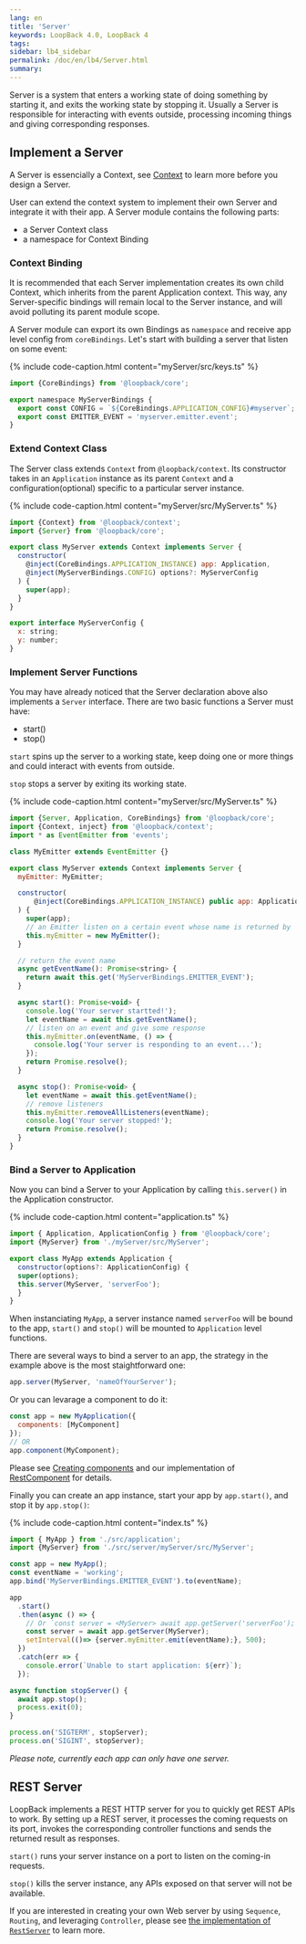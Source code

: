 ```yaml
---
lang: en
title: 'Server'
keywords: LoopBack 4.0, LoopBack 4
tags:
sidebar: lb4_sidebar
permalink: /doc/en/lb4/Server.html
summary:
---
```


Server is a system that enters a working state of doing something by starting it, 
and exits the working state by stopping it.
Usually a Server is responsible for interacting with events outside, processing incoming things
and giving corresponding responses.

## Implement a Server

A Server is essencially a Context, see [Context](Context.htm) to learn more before
you design a Server.

User can extend the context system to implement their own Server and integrate it with their app.
A Server module contains the following parts:

- a Server Context class
- a namespace for Context Binding

### Context Binding

It is recommended that each Server implementation creates its own child
Context, which inherits from the parent Application context. This way,
any Server-specific bindings will remain local to the Server instance,
and will avoid polluting its parent module scope.

A Server module can export its own Bindings as `namespace` and 
receive app level config from `coreBindings`.
Let's start with building a server that listen on some event:

{% include code-caption.html content="myServer/src/keys.ts" %}
```js
import {CoreBindings} from '@loopback/core';

export namespace MyServerBindings {
  export const CONFIG = `${CoreBindings.APPLICATION_CONFIG}#myserver`;
  export const EMITTER_EVENT = 'myserver.emitter.event';
}
```

### Extend Context Class

The Server class extends `Context` from `@loopback/context`.
Its constructor takes in an `Application` instance as its parent `Context` and
a configuration(optional) specific to a particular server instance.

{% include code-caption.html content="myServer/src/MyServer.ts" %}
```js
import {Context} from '@loopback/context';
import {Server} from '@loopback/core';

export class MyServer extends Context implements Server {
  constructor(
    @inject(CoreBindings.APPLICATION_INSTANCE) app: Application,
    @inject(MyServerBindings.CONFIG) options?: MyServerConfig
  ) {
    super(app);
  }  
}

export interface MyServerConfig {
  x: string;
  y: number;
}
```

### Implement Server Functions

You may have already noticed that the Server declaration above also implements a `Server` interface.
There are two basic functions a Server must have:

- start()
- stop()

`start` spins up the server to a working state, keep doing one or more things 
and could interact with events from outside.

`stop` stops a server by exiting its working state.

{% include code-caption.html content="myServer/src/MyServer.ts" %}
```js
import {Server, Application, CoreBindings} from '@loopback/core';
import {Context, inject} from '@loopback/context';
import * as EventEmitter from 'events';

class MyEmitter extends EventEmitter {}

export class MyServer extends Context implements Server {
  myEmitter: MyEmitter;

  constructor(
      @inject(CoreBindings.APPLICATION_INSTANCE) public app: Application
  ) {
    super(app);
    // an Emitter listen on a certain event whose name is returned by `getEventName()`
    this.myEmitter = new MyEmitter();
  }

  // return the event name
  async getEventName(): Promise<string> {
    return await this.get('MyServerBindings.EMITTER_EVENT');
  }

  async start(): Promise<void> {
    console.log('Your server startted!');
    let eventName = await this.getEventName();
    // listen on an event and give some response
    this.myEmitter.on(eventName, () => {
      console.log('Your server is responding to an event...');
    });
    return Promise.resolve();
  }

  async stop(): Promise<void> {
    let eventName = await this.getEventName();
    // remove listeners
    this.myEmitter.removeAllListeners(eventName);
    console.log('Your server stopped!');
    return Promise.resolve();
  }
}
```

### Bind a Server to Application

Now you can bind a Server to your Application by calling `this.server()` 
in the Application constructor.

{% include code-caption.html content="application.ts" %}
```js
import { Application, ApplicationConfig } from '@loopback/core';
import {MyServer} from './myServer/src/MyServer';

export class MyApp extends Application {
  constructor(options?: ApplicationConfig) {
  super(options);
  this.server(MyServer, 'serverFoo');
  }
}
```

When instanciating `MyApp`, a server instance named `serverFoo` will be 
bound to the app, `start()` and `stop()` will be mounted to `Application` level functions.

There are several ways to bind a server to an app, the strategy in the example above
is the most staightforward one:

```js
app.server(MyServer, 'nameOfYourServer');
```

Or you can levarage a component to do it:

```js
const app = new MyApplication({
  components: [MyComponent]
});
// OR
app.component(MyComponent);
```

Please see [Creating components](Creating-components.htm) and our implementation of 
[RestComponent](https://github.com/strongloop/loopback-next/blob/master/packages/rest/src/rest-component.ts)
for details.

Finally you can create an app instance, start your app by `app.start()`,
and stop it by `app.stop()`:

{% include code-caption.html content="index.ts" %}
```ts
import { MyApp } from './src/application';
import {MyServer} from './src/server/myServer/src/MyServer';

const app = new MyApp();
const eventName = 'working';
app.bind('MyServerBindings.EMITTER_EVENT').to(eventName);

app
  .start()
  .then(async () => {
    // Or `const server = <MyServer> await app.getServer('serverFoo');`
    const server = await app.getServer(MyServer);
    setInterval(()=> {server.myEmitter.emit(eventName);}, 500);
  })
  .catch(err => {
    console.error(`Unable to start application: ${err}`);
  });

async function stopServer() {
  await app.stop();
  process.exit(0);
}

process.on('SIGTERM', stopServer);
process.on('SIGINT', stopServer);
```

*Please note, currently each app can only have one server.*

## REST Server

LoopBack implements a REST HTTP server for you to quickly get REST APIs to work.
By setting up a REST server, it processes the coming requests on its port, 
invokes the corresponding controller functions and sends the returned result as responses.

`start()` runs your server instance on a port to listen on the coming-in requests.

`stop()` kills the server instance, any APIs exposed on that server will not be available.

If you are interested in creating your own Web server by using `Sequence`, `Routing`, 
and leveraging `Controller`, please see 
[the implementation of `RestServer`](https://github.com/strongloop/loopback-next/tree/master/packages/rest)
to learn more.
